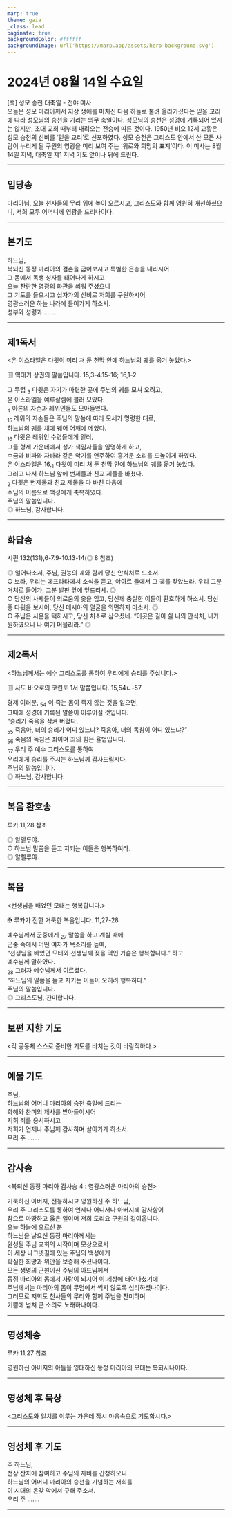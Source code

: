 ```yaml
---
marp: true
theme: gaia
_class: lead
paginate: true
backgroundColor: #ffffff
backgroundImage: url('https://marp.app/assets/hero-background.svg')
---
```


# 2024년 08월 14일 수요일

[백] 성모 승천 대축일 - 전야 미사  
오늘은 성모 마리아께서 지상 생애를 마치신 다음 하늘로 불려 올라가셨다는 믿을 교리에 따라 성모님의 승천을 기리는 의무 축일이다. 성모님의 승천은 성경에 기록되어 있지는 않지만, 초대 교회 때부터 내려오는 전승에 따른 것이다. 1950년 비오 12세 교황은 성모 승천의 신비를 ‘믿을 교리’로 선포하였다. 성모 승천은 그리스도 안에서 산 모든 사람이 누리게 될 구원의 영광을 미리 보여 주는 ‘위로와 희망의 표지’이다.
이 미사는 8월 14일 저녁, 대축일 제1 저녁 기도 앞이나 뒤에 드린다.




---

## 입당송

마리아님, 오늘 천사들의 무리 위에 높이 오르시고, 그리스도와 함께 영원히 개선하셨으니, 저희 모두 어머니께 영광을 드리나이다.  
  


---

## 본기도

하느님,  
복되신 동정 마리아의 겸손을 굽어보시고 특별한 은총을 내리시어  
그 몸에서 독생 성자를 태어나게 하시고  
오늘 찬란한 영광의 화관을 씌워 주셨으니  
그 기도를 들으시고 십자가의 신비로 저희를 구원하시어  
영광스러운 하늘 나라에 들어가게 하소서.  
성부와 성령과 …….  
  


---

## 제1독서

<온 이스라엘은 다윗이 미리 쳐 둔 천막 안에 하느님의 궤를 옮겨 놓았다.>

▥ 역대기 상권의 말씀입니다. 15,3-4.15-16; 16,1-2

그 무렵 <sub>3</sub> 다윗은 자기가 마련한 곳에 주님의 궤를 모셔 오려고,  
온 이스라엘을 예루살렘에 불러 모았다.  
<sub>4</sub> 아론의 자손과 레위인들도 모아들였다.  
<sub>15</sub> 레위의 자손들은 주님의 말씀에 따라 모세가 명령한 대로,  
하느님의 궤를 채에 꿰어 어깨에 메었다.  
<sub>16</sub> 다윗은 레위인 수령들에게 일러,  
그들 형제 가운데에서 성가 책임자들을 임명하게 하고,  
수금과 비파와 자바라 같은 악기를 연주하여 흥겨운 소리를 드높이게 하였다.  
온 이스라엘은 16,<sub>1</sub> 다윗이 미리 쳐 둔 천막 안에 하느님의 궤를 옮겨 놓았다.  
그러고 나서 하느님 앞에 번제물과 친교 제물을 바쳤다.  
<sub>2</sub> 다윗은 번제물과 친교 제물을 다 바친 다음에  
주님의 이름으로 백성에게 축복하였다.  
주님의 말씀입니다.  
◎ 하느님, 감사합니다.  
  


---

## 화답송

시편 132(131),6-7.9-10.13-14(◎ 8 참조)

◎ 일어나소서, 주님, 권능의 궤와 함께 당신 안식처로 드소서.  
○ 보라, 우리는 에프라타에서 소식을 듣고, 야아르 들에서 그 궤를 찾았노라. 우리 그분 거처로 들어가, 그분 발판 앞에 엎드리세. ◎  
○ 당신의 사제들이 의로움의 옷을 입고, 당신께 충실한 이들이 환호하게 하소서. 당신 종 다윗을 보시어, 당신 메시아의 얼굴을 외면하지 마소서. ◎  
○ 주님은 시온을 택하시고, 당신 처소로 삼으셨네. “이곳은 길이 쉴 나의 안식처, 내가 원하였으니 나 여기 머물리라.” ◎  
  


---

## 제2독서

<하느님께서는 예수 그리스도를 통하여 우리에게 승리를 주십니다.>

▥ 사도 바오로의 코린토 1서 말씀입니다. 15,54ㄴ-57

형제 여러분, <sub>54</sub> 이 죽는 몸이 죽지 않는 것을 입으면,  
그때에 성경에 기록된 말씀이 이루어질 것입니다.  
“승리가 죽음을 삼켜 버렸다.  
<sub>55</sub> 죽음아, 너의 승리가 어디 있느냐? 죽음아, 너의 독침이 어디 있느냐?”  
<sub>56</sub> 죽음의 독침은 죄이며 죄의 힘은 율법입니다.  
<sub>57</sub> 우리 주 예수 그리스도를 통하여  
우리에게 승리를 주시는 하느님께 감사드립시다.  
주님의 말씀입니다.  
◎ 하느님, 감사합니다.  
  


---

## 복음 환호송

루카 11,28 참조

◎ 알렐루야.  
○ 하느님 말씀을 듣고 지키는 이들은 행복하여라.  
◎ 알렐루야.  
  


---

## 복음

<선생님을 배었던 모태는 행복합니다.>

✠ 루카가 전한 거룩한 복음입니다. 11,27-28

예수님께서 군중에게 <sub>27</sub> 말씀을 하고 계실 때에  
군중 속에서 어떤 여자가 목소리를 높여,  
“선생님을 배었던 모태와 선생님께 젖을 먹인 가슴은 행복합니다.” 하고  
예수님께 말하였다.  
<sub>28</sub> 그러자 예수님께서 이르셨다.  
“하느님의 말씀을 듣고 지키는 이들이 오히려 행복하다.”  
주님의 말씀입니다.  
◎ 그리스도님, 찬미합니다.  
  


---

## 보편 지향 기도

<각 공동체 스스로 준비한 기도를 바치는 것이 바람직하다.>

  


---

## 예물 기도

주님,  
하느님의 어머니 마리아의 승천 축일에 드리는  
화해와 찬미의 제사를 받아들이시어  
저희 죄를 용서하시고  
저희가 언제나 주님께 감사하며 살아가게 하소서.  
우리 주 …….  
  


---

## 감사송

<복되신 동정 마리아 감사송 4 : 영광스러운 마리아의 승천>

거룩하신 아버지, 전능하시고 영원하신 주 하느님,  
우리 주 그리스도를 통하여 언제나 어디서나 아버지께 감사함이  
참으로 마땅하고 옳은 일이며 저희 도리요 구원의 길이옵니다.  
오늘 하늘에 오르신 분  
하느님을 낳으신 동정 마리아께서는  
완성될 주님 교회의 시작이며 모상으로서  
이 세상 나그넷길에 있는 주님의 백성에게  
확실한 희망과 위안을 보증해 주셨나이다.  
모든 생명의 근원이신 주님의 아드님께서  
동정 마리아의 몸에서 사람이 되시어 이 세상에 태어나셨기에  
주님께서는 마리아의 몸이 무덤에서 썩지 않도록 섭리하셨나이다.  
그러므로 저희도 천사들의 무리와 함께 주님을 찬미하며  
기쁨에 넘쳐 큰 소리로 노래하나이다.  
  


---

## 영성체송

루카 11,27 참조

영원하신 아버지의 아들을 잉태하신 동정 마리아의 모태는 복되시나이다.  
  


---

## 영성체 후 묵상

<그리스도와 일치를 이루는 가운데 잠시 마음속으로 기도합시다.>  


---

## 영성체 후 기도

주 하느님,  
천상 잔치에 참여하고 주님의 자비를 간청하오니  
하느님의 어머니 마리아의 승천을 기념하는 저희를  
이 시대의 온갖 악에서 구해 주소서.  
우리 주 …….  
  


---